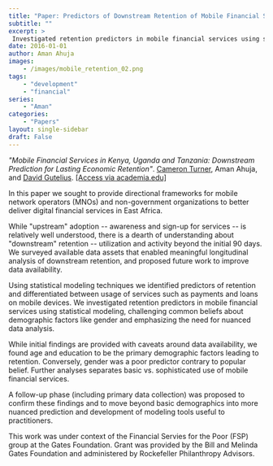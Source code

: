 ```yaml
---
title: "Paper: Predictors of Downstream Retention of Mobile Financial Services"
subtitle: ""
excerpt: > 
 Investigated retention predictors in mobile financial services using statistical modeling, challenging common beliefs about demographic factors like gender and emphasizing the need for nuanced data analysis. 
date: 2016-01-01
author: Aman Ahuja
images:
    - /images/mobile_retention_02.png
tags:
    - "development"
    - "financial"
series:
    - "Aman"
categories: 
    - "Papers"
layout: single-sidebar
draft: False
---
```


*"Mobile Financial Services in Kenya, Uganda and Tanzania: Downstream Prediction for Lasting Economic Retention"*. [Cameron Turner](cameron@thedataguild.com), Aman Ahuja, and [David Gutelius](david@thedataguild.com).
[\[Access via academia.edu\]](https://www.academia.edu/29786468/Downstream_Retention_of_Mobile_Financial_Services_in_Kenya_Uganda_and_Tanzania) 

In this paper we sought to provide directional frameworks for mobile network operators (MNOs) and non-government organizations to better deliver digital financial services in East Africa. 

While "upstream" adoption -- awareness and sign-up for services -- is relatively well understood, there is a dearth of understanding about "downstream" retention -- utilization and activity beyond the initial 90 days. We surveyed available data assets that enabled meaningful longitudinal analysis of downstream retention, and proposed future work to improve data availability. 

Using statistical modeling techniques we identified predictors of retention and differentiated between usage of services such as payments and loans on mobile devices. We investigated retention predictors in mobile financial services using statistical modeling, challenging common beliefs about demographic factors like gender and emphasizing the need for nuanced data analysis.

While initial findings are provided with caveats around data availability, we found age and education to be the primary demographic factors leading to retention. Conversely, gender was a poor predictor contrary to popular belief. Further analyses separates basic vs. sophisticated use of mobile financial services. 

A follow-up phase (including primary data collection) was proposed to confirm these findings and to move beyond basic demographics into more nuanced prediction and development of modeling tools useful to practitioners.

This work was under context of the Financial Servies for the Poor (FSP) group at the Gates Foundation. Grant was provided by the Bill and Melinda Gates Foundation and administered by Rockefeller Philanthropy Advisors. 

